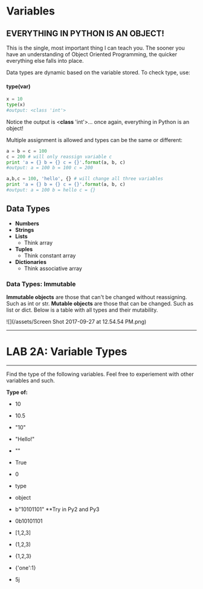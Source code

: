 # Variables

## EVERYTHING IN PYTHON IS AN OBJECT!

This is the single, most important thing I can teach you. The sooner you have an understanding of Object Oriented Programming, the quicker everything else falls into place.

Data types are dynamic based on the variable stored. To check type, use:

#### **type\(**var**\)**

```py
x = 10
type(x)
#output: <class 'int'>
```

Notice the output is &lt;**class** 'int'&gt;... once again, everything in Python is an object!

Multiple assignment is allowed and types can be the same or different:

```py
a = b = c = 100
c = 200 # will only reassign variable c
print 'a = {} b = {} c = {}'.format(a, b, c)
#output: a = 100 b = 100 c = 200

a,b,c = 100, 'hello', {} # will change all three variables
print 'a = {} b = {} c = {}'.format(a, b, c)
#output: a = 100 b = hello c = {}
```

## Data Types

* **Numbers**
* **Strings**
* **Lists**
  * Think array
* **Tuples**
  * Think constant array
* **Dictionaries**
  * Think associative array

### Data Types: Immutable

**Immutable objects** are those that can't be changed without reassigning. Such as int or str. **Mutable objects** are those that can be changed. Such as list or dict. Below is a table with all types and their mutability.

![](/assets/Screen Shot 2017-09-27 at 12.54.54 PM.png)

---

# LAB 2A: Variable Types

---

Find the type of the following variables. Feel free to experiement with other variables and such.

**Type of:​**

* 10​

* 10.5​

* "10"​

* "Hello!"​

* ""​

* True​

* 0​

* type​

* object​

* b"10101101"  \*\*Try in Py2 and Py3 ​

* 0b10101101​

* \[1,2,3\]​

* \(1,2,3\)​

* {1,2,3}​

* {'one':1}​

* 5j​



